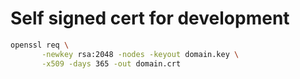 # Self signed cert for development
```bash
openssl req \
       -newkey rsa:2048 -nodes -keyout domain.key \
       -x509 -days 365 -out domain.crt
```